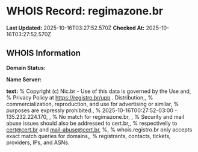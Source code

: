 # WHOIS Record: regimazone.br

**Last Updated:** 2025-10-16T03:27:52.570Z
**Checked At:** 2025-10-16T03:27:52.570Z

## WHOIS Information

**Domain Status:** 

**Name Server:** 

**text:** % Copyright (c) Nic.br - Use of this data is governed by the Use and, % Privacy Policy at https://registro.br/upp . Distribution,, % commercialization, reproduction, and use for advertising or similar, % purposes are expressly prohibited., % 2025-10-16T00:27:52-03:00 - 135.232.224.170, , % No match for regimazone.br, , % Security and mail abuse issues should also be addressed to cert.br,, % respectivelly to cert@cert.br and mail-abuse@cert.br, %, % whois.registro.br only accepts exact match queries for domains,, % registrants, contacts, tickets, providers, IPs, and ASNs.

